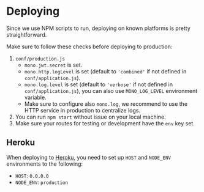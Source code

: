 # Deploying

Since we use NPM scripts to run, deploying on known platforms is pretty straightforward.

Make sure to follow these checks before deploying to production:

1. `conf/production.js`
    -  `mono.jwt.secret` is set.
    - `mono.http.logLevel` is set (default to `'combined'` if not defined in `conf/application.js`).
    - `mono.log.level` is set (default to `'verbose'` if not defined in `conf/application.js`), you can also use `MONO_LOG_LEVEL` environment variable.
    - Make sure to configure also `mono.log`, we recommend to use the HTTP service in production to centralize logs.
2. You can run `npm start` without issue on your local machine.
3. Make sure your routes for testing or development have the `env` key set.


## Heroku

When deploying to [Heroku](https://www.heroku.com), you need to set up `HOST` and `NODE_ENV` environments to the following:

- `HOST`: `0.0.0.0`
- `NODE_ENV`: `production`
